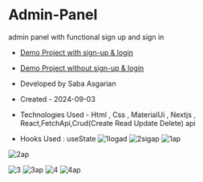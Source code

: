 # Admin-Panel 
admin panel with functional sign up and sign in 
- [Demo Project with sign-up & login](https://admin-panel-azure-ten.vercel.app/)
- [Demo Project without sign-up & login](https://admin-panel-azure-ten.vercel.app/components/dashboard)

- Developed by Saba Asgarian

- Created - 2024-09-03

- Technologies Used - Html , Css , MaterialUi , Nextjs , React,FetchApi,Crud(Create Read Update Delete) api

- Hooks Used : useState 
![1logad](https://github.com/user-attachments/assets/2557fbb2-b292-4569-b44e-d539be0394de)
![2sigap](https://github.com/user-attachments/assets/a3ab3424-eac9-4859-8ce9-3a0a96ad9442)
![1ap](https://github.com/user-attachments/assets/04125ef8-f0c3-476a-bfb5-3b52bc0c10f4)

![2ap](https://github.com/user-attachments/assets/2f4f8442-f6e0-448c-81c3-d58b3f2a07d4)

![3](https://github.com/user-attachments/assets/4a1cab36-cc4b-4aa6-a8e7-d515b73aca98)
![3ap](https://github.com/user-attachments/assets/9e8570f2-69bb-4ac8-8caa-841101e47450)
![4](https://github.com/user-attachments/assets/413c00a6-5cfa-42fe-8215-1b7b60de0754)
![4ap](https://github.com/user-attachments/assets/241ac33b-d9f6-41cd-8019-cf502fa05d97)
